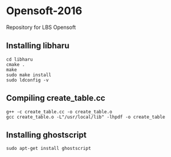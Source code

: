 # Opensoft-2016
Repository for LBS Opensoft

## Installing libharu
```shell
cd libharu
cmake .
make
sudo make install
sudo ldconfig -v
```

## Compiling create_table.cc
```shell
g++ -c create_table.cc -o create_table.o
gcc create_table.o -L"/usr/local/lib" -lhpdf -o create_table
```

## Installing ghostscript
```shell
sudo apt-get install ghostscript
```

